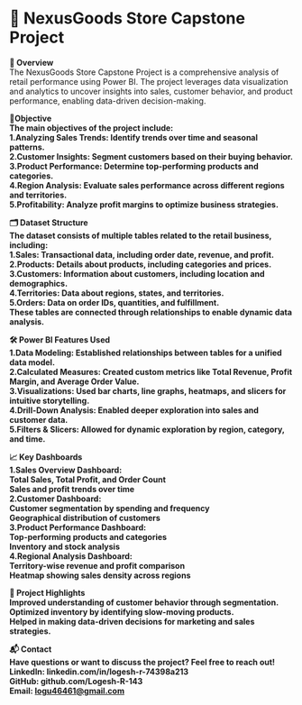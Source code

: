 # 🛒 NexusGoods Store Capstone Project

<b>📖 Overview</b><br>
The NexusGoods Store Capstone Project is a comprehensive analysis of retail performance using Power BI. The project leverages data visualization and analytics to uncover insights into sales, customer behavior, and product performance, enabling data-driven decision-making.

<b>🎯Objective<b><br>
The main objectives of the project include:<br>
1.Analyzing Sales Trends: Identify trends over time and seasonal patterns.<br>
2.Customer Insights: Segment customers based on their buying behavior.<br>
3.Product Performance: Determine top-performing products and categories.<br>
4.Region Analysis: Evaluate sales performance across different regions and territories.<br>
5.Profitability: Analyze profit margins to optimize business strategies.<br>

<b>🗂️ Dataset Structure</b><br>
The dataset consists of multiple tables related to the retail business, including:<br>
1.Sales: Transactional data, including order date, revenue, and profit.<br>
2.Products: Details about products, including categories and prices.<br>
3.Customers: Information about customers, including location and demographics.<br>
4.Territories: Data about regions, states, and territories.<br>
5.Orders: Data on order IDs, quantities, and fulfillment.<br>
These tables are connected through relationships to enable dynamic data analysis.<br>

<b>🛠️ Power BI Features Used</b><br>
1.Data Modeling: Established relationships between tables for a unified data model.<br>
2.Calculated Measures: Created custom metrics like Total Revenue, Profit Margin, and Average Order Value.<br>
3.Visualizations: Used bar charts, line graphs, heatmaps, and slicers for intuitive storytelling.<br>
4.Drill-Down Analysis: Enabled deeper exploration into sales and customer data.<br>
5.Filters & Slicers: Allowed for dynamic exploration by region, category, and time.<br>

<b>📈 Key Dashboards</b><br>
1.Sales Overview Dashboard:<br>
Total Sales, Total Profit, and Order Count<br>
Sales and profit trends over time<br>
2.Customer Dashboard:<br>
Customer segmentation by spending and frequency<br>
Geographical distribution of customers<br>
3.Product Performance Dashboard:<br>
Top-performing products and categories<br>
Inventory and stock analysis<br>
4.Regional Analysis Dashboard:<br>
Territory-wise revenue and profit comparison<br>
Heatmap showing sales density across regions<br>

<b>🌟 Project Highlights</b><br>
Improved understanding of customer behavior through segmentation.<br>
Optimized inventory by identifying slow-moving products.<br>
Helped in making data-driven decisions for marketing and sales strategies.<br>

<b>📬 Contact</b><br>
Have questions or want to discuss the project? Feel free to reach out!<br>
LinkedIn: linkedin.com/in/logesh-r-74398a213<br>
GitHub: github.com/Logesh-R-143<br>
Email: logu46461@gmail.com

